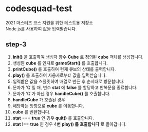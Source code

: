 # codesquad-test

2021 마스터즈 코스 지원을 위한 테스트용 저장소  
Node.js를 사용하여 값을 입력받습니다.

## step-3

1. __init()__ 을 호출하여 생성자 함수 __Cube__ 로 정의된 __cube__ 객체를 생성합니다.
2. 생성된 __cube__ 를 인자로 __gameStart()__ 를 호출합니다.
3. __printCube()__ 를 호출하여 현재 큐브의 상태를 출력합니다.
4. __play()__ 를 호출하여 사용자로부터 값을 입력받습니다.
5. 입력받은 값을 스플릿하여 배열로 만든 후 순서대로 방문합니다.
  1. 문자가 'Q'일 때, 변수 __stat__ 에 __false__ 를 할당하고 반복문을 종료합니다.
  2. 문자가 'Q'가 아닌 경우 __handleCube()__ 를 호출합니다.
6. __handleCube__ 가 호출된 경우
  1. 해당하는 방향으로 __cube__ 를 이동합니다.
  2. __cube__ 를 반환합니다.
7. __stat__ === __true__ 인 경우 __quit()__ 를 호출합니다.
8. __stat__ !== __true__ 인 경우 4번 __play() 를 호출합니다__ 로 돌아갑니다.
